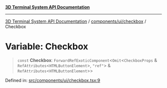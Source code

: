 [**3D Terminal System API Documentation**](../../../../README.md)

***

[3D Terminal System API Documentation](../../../../README.md) / [components/ui/checkbox](../README.md) / Checkbox

# Variable: Checkbox

> `const` **Checkbox**: `ForwardRefExoticComponent`\<`Omit`\<`CheckboxProps` & `RefAttributes`\<`HTMLButtonElement`\>, `"ref"`\> & `RefAttributes`\<`HTMLButtonElement`\>\>

Defined in: [src/components/ui/checkbox.tsx:9](https://github.com/Dicommunitas/ThreeJS_Terminal_3D/blob/4466777f13a6776beed134cf281b05ece637d113/src/components/ui/checkbox.tsx#L9)
